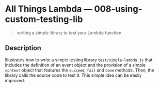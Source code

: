 # All Things Lambda &mdash; 008-using-custom-testing-lib
> writing a simple library to test your Lambda function

## Description
Illustrates how to write a simple testing library `test/simple-lambda.js` that includes the definition of an event object and the provision of a simple `context` object that features the `succeed`, `fail` and `done` methods. Then, the library calls the source code to test it.
This simple idea can be easily improved.
